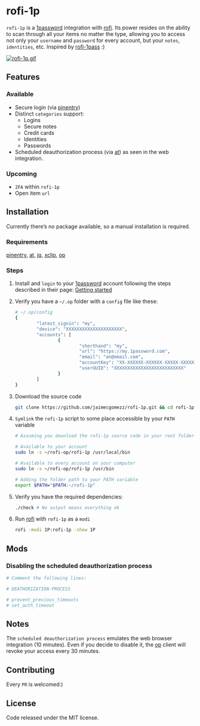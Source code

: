 # rofi-1p

`rofi-1p` is a [1password](https://1password.com/) integration with [rofi](https://github.com/davatorium/rofi). Its power resides on the ability to scan through all your items no matter the type, allowing you to access not only your `username` and `password` for every account, but your `notes`, `identities`, etc. Inspired by [rofi-1pass](https://github.com/Mange/rofi-lpass) :)

[![rofi-1p.gif](https://i.postimg.cc/YSrygw8Y/rofi-1p.gif)](https://postimg.cc/68P0Jgkp)

## Features

### Available

- Secure login (via [pinentry](https://www.gnupg.org/related_software/pinentry/index.html))
- Distinct `categories` support:
  - Logins
  - Secure notes
  - Credit cards
  - Identities
  - Passwords
- Scheduled deauthorization process (via [at](http://manpages.org/at)) as seen in the web integration.



### Upcoming

-  `2FA` within `rofi-1p`
- Open item `url`





## Installation

Currently there’s no package available, so a manual installation is required.

### Requirements

[pinentry](https://www.gnupg.org/related_software/pinentry/index.html), [at](http://manpages.org/at), [jq](https://stedolan.github.io/jq/), [xclip](http://manpages.org/xclip), [op](https://support.1password.com/command-line-getting-started/)


### Steps
1. Install and `login` to your [1password](https://1password.com/) account following the steps described in their page: [Getting started](https://support.1password.com/command-line-getting-started/)

2. Verify you have a `~/.op` folder with a `config` file like these:

   ```sh
   # ~/.op/config
   {
           "latest_signin": "my",
           "device": "XXXXXXXXXXXXXXXXXXXXX",
           "accounts": [
                   {
                           "shorthand": "my",
                           "url": "https://my.1password.com",
                           "email": "an@email.com",
                           "accountKey": "XX-XXXXXX-XXXXXX-XXXXX-XXXXX-XXXXX-XXXXX",
                           "userUUID": "XXXXXXXXXXXXXXXXXXXXXXXXXX"
                   }
           ]
   }
   ```

3. Download the source code

   ```sh
   git clone https://github.com/jaimecgomezz/rofi-1p.git && cd rofi-1p
   ```


5. `Symlink` the `rofi-1p` script to some place accessible by your `PATH` variable

   ```sh
   # Assuming you download the rofi-1p source code in your root folder: ~/
   
   # Available to your account
   sudo ln -s ~/rofi-op/rofi-1p /usr/local/bin
   
   # Available to every account on your computer
   sudo ln -s ~/rofi-op/rofi-1p /usr/bin
   
   # Adding the folder path to your PATH variable
   export $PATH="$PATH:~/rofi-1p"
   ```

6. Verify you have the required dependencies:

   ```sh
   ./check # No output means everything ok
   ```

6. Run [rofi](https://github.com/davatorium/rofi) with `rofi-1p` as a `modi`

   ```sh
   rofi -modi 1P:rofi-1p -show 1P
   ```





## Mods

### Disabling the scheduled deauthorization process

```sh
# Comment the following lines:

# DEATHORIZATION-PROCESS

# prevent_previous_timeouts
# set_auth_timeout
```



## Notes

The `scheduled deauthorization process` emulates the web browser integration (10 minutes). Even if you decide  to disable it, the [op](https://support.1password.com/command-line-getting-started/) client will revoke your access every 30 minutes.



## Contributing

Every `PR` is welcomed:)



## License

Code released under the MIT license.

